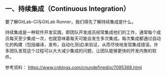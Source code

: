 ## 一、持续集成（Continuous Integration）

要了解GitLab-CI与GitLab Runner，我们得先了解持续集成是什么。

持续集成是一种软件开发实践，即团队开发成员经常集成他们的工作，通常每个成员每天至少集成一次，也就意味着每天可能会发生多次集成。每次集成都通过自动化的构建（包括编译，发布，自动化测试)来验证，从而尽快地发现集成错误。许多团队发现这个过程可以大大减少集成的问题，让团队能够更快的开发内聚的软件。


参考资料：  https://www.cnblogs.com/cnundefined/p/7095368.html
